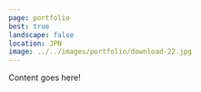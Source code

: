 ```yaml
---
page: portfolio
best: true
landscape: false
location: JPN
image: ../../images/portfolio/download-22.jpg
---
```

Content goes here!

